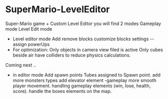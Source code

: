 # SuperMario-LevelEditor
Super-Mario game + Custom Level Editor 
you will find 2 modes
Gameplay mode 
Level Edit mode 

- Level editor mode
Add remove blocks
customize blocks settings -- assign powerUps
- For optimization: 
Only objects in camera view filed is active 
Only cubes beside air have colliders to reduce physics calculations.

Coming next ..
- in editor mode
 Add spawn points 
Tubes assigned to Spawn point.
add more monsters types 
add elevator element
-gameplay
more smooth player movement.
handling gameplay elements (win, lose, health, score).
handle the boxes elements on the map.
